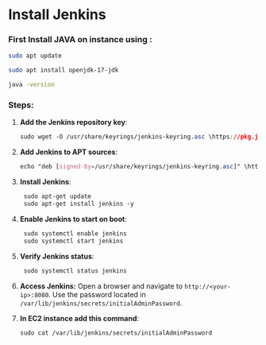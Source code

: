 # Install Jenkins

### First Install JAVA on instance using :

```bash
sudo apt update
```

```bash
sudo apt install openjdk-17-jdk
```
```bash
java -version
```

### Steps:

   
1. **Add the Jenkins repository key**:
    
    ```css
    sudo wget -O /usr/share/keyrings/jenkins-keyring.asc \https://pkg.jenkins.io/debian-stable/jenkins.io-2023.key

    ```
    
2. **Add Jenkins to APT sources**:
    
    ```css
    echo "deb [signed-by=/usr/share/keyrings/jenkins-keyring.asc]" \https://pkg.jenkins.io/debian-stable binary/ | sudo tee \/etc/apt/sources.list.d/jenkins.list > /dev/null
    ```
    
3. **Install Jenkins**:
    
    ```css
     sudo apt-get update
     sudo apt-get install jenkins -y
    ```
    
4. **Enable Jenkins to start on boot**:
    
    ```css
     sudo systemctl enable jenkins
     sudo systemctl start jenkins
    ```
    
5. **Verify Jenkins status**:
    
    ```css
     sudo systemctl status jenkins
    ```
    
6. **Access Jenkins:** Open a browser and navigate to `http://<your-ip>:8080`. Use the password located in `/var/lib/jenkins/secrets/initialAdminPassword`.

7. **In EC2 instance add this command**:

     ```css
     sudo cat /var/lib/jenkins/secrets/initialAdminPassword
    ```



